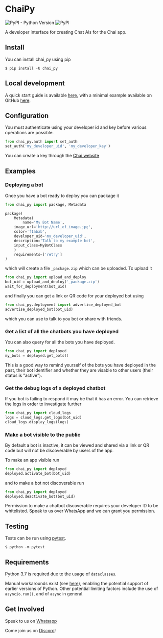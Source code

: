 # ChaiPy

![PyPI - Python Version](https://img.shields.io/pypi/pyversions/chaipy)
![PyPI](https://img.shields.io/pypi/v/chaipy)

A developer interface for creating Chat AIs for the Chai app.

## Install

You can install chai_py using pip

    $ pip install -U chai_py

## Local development

A quick start guide is available [here](https://chai.ml/docs/), with a minimal example available on GitHub 
[here](https://github.com/chai-nexus/chai_py_quickstart).

## Configuration

You must authenticate using your developer id and key before various
operations are possible.

```python
from chai_py.auth import set_auth
set_auth('my_developer_uid', 'my_developer_key')
```

You can create a key through the [Chai website](https://chai.ml/dev)

## Examples

### Deploying a bot

Once you have a bot ready to deploy you can package it

```python
from chai_py import package, Metadata

package(
    Metadata(
        name='My Bot Name',
	image_url='http://url_of_image.jpg',
	color='f1abab',
	developer_uid='my_developer_uid',
	description='Talk to my example bot',
	input_class=MyBotClass
    )
    requirements=['retry']
)

```

which will create a file `_package.zip` which can be uploaded. To upload it

```python
from chai_py import upload_and_deploy
bot_uid = upload_and_deploy('_package.zip')
wait_for_deployment(bot_uid)
```

and finally you can get a link or QR code for your deployed bot using

```python
from chai_py.deployment import advertise_deployed_bot
advertise_deployed_bot(bot_uid)
```

which you can use to talk to you bot or share with friends.

### Get a list of all the chatbots you have deployed

You can also query for all the bots you have deployed.

```python
from chai_py import deployed
my_bots = deployed.get_bots()
```

This is a good way to remind yourself of the bots you have deployed
in the past, their bot identifier and whether they are visable to other users
(their status is "active").

### Get the debug logs of a deployed chatbot

If you bot is failing to respond it may be that it has an error.  You
can retrieve the logs in order to investigate further

```python
from chai_py import cloud_logs
logs = cloud_logs.get_logs(bot_uid)
cloud_logs.display_logs(logs)
```

### Make a bot visible to the public

By default a bot is inactive, it can be viewed and shared via a link or QR code
but will not be discoverable by users of the app.

To make an app visible run

```python
from chai_py import deployed
deployed.activate_bot(bot_uid)
```

and to make a bot not discoverable run

```python
from chai_py import deployed
deployed.deactivate_bot(bot_uid)
```

Permission to make a chatbot discoverable requires your developer ID to
be whitelisted. Speak to us over WhatsApp and we can grant you permission.

## Testing

Tests can be run using [pytest](http://pytest.org/).

    $ python -m pytest


## Requirements

Python 3.7 is required due to the usage of `dataclasses`.

Manual workarounds exist (see [here](https://stackoverflow.com/q/1868714)), enabling the potential support of earlier 
versions of Python. Other potential limiting factors include the use of `asyncio.run()`, and of `async` in general.

## Get Involved

Speak to us on [Whatsapp](https://chat.whatsapp.com/GvdhL4f3304FxcAxZEbpi4)

Come join us on [Discord](https://discord.gg/YfrVwBtYWb)!
